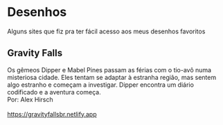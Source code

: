 # Desenhos
Alguns sites que fiz pra ter fácil acesso aos meus desenhos favoritos <br>

## Gravity Falls

Os gêmeos Dipper e Mabel Pines passam as férias com o tio-avô numa misteriosa cidade. Eles tentam se adaptar à estranha região, mas sentem algo estranho e começam a investigar. Dipper encontra um diário codificado e a aventura começa.
  <br>
  Por: Alex Hirsch
  <br><br>
<a>https://gravityfallsbr.netlify.app</a>
